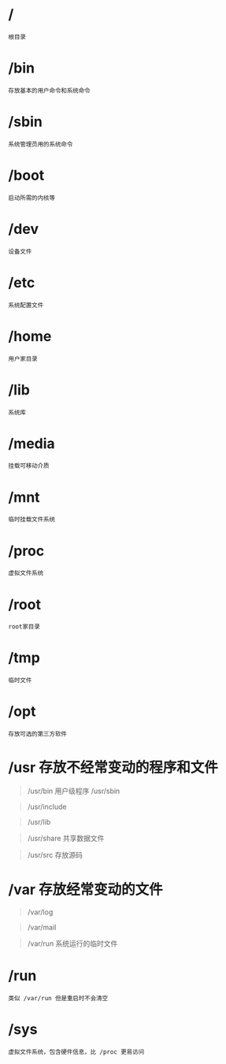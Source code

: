 # /
	根目录

# /bin
	存放基本的用户命令和系统命令

# /sbin
	系统管理员用的系统命令

# /boot
	启动所需的内核等

# /dev
	设备文件

# /etc
	系统配置文件

# /home
	用户家目录

# /lib
	系统库

# /media
	挂载可移动介质

# /mnt
	临时挂载文件系统

# /proc
	虚拟文件系统

# /root
	root家目录

# /tmp
	临时文件



# /opt
	存放可选的第三方软件

# /usr	存放不经常变动的程序和文件
>	/usr/bin
		用户级程序
>	/usr/sbin

>	/usr/include

>	/usr/lib

>	/usr/share
		共享数据文件
	
>	/usr/src
		存放源码

# /var	存放经常变动的文件
>	/var/log

>	/var/mail

>	/var/run
		系统运行的临时文件

# /run	
	类似 /var/run 但是重启时不会清空

# /sys
	虚拟文件系统，包含硬件信息，比 /proc 更易访问
